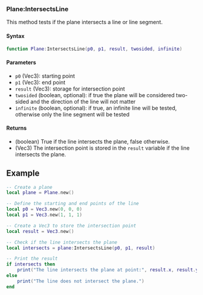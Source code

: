 ### Plane:IntersectsLine

This method tests if the plane intersects a line or line segment.

#### Syntax

```lua
function Plane:IntersectsLine(p0, p1, result, twosided, infinite)
```

#### Parameters

- `p0` (Vec3): starting point
- `p1` (Vec3): end point
- `result` (Vec3): storage for intersection point
- `twosided` (boolean, optional): if true the plane will be considered two-sided and the direction of the line will not matter
- `infinite` (boolean, optional): if true, an infinite line will be tested, otherwise only the line segment will be tested

#### Returns

- (boolean) True if the line intersects the plane, false otherwise.
- (Vec3) The intersection point is stored in the `result` variable if the line intersects the plane.

## Example

```lua
-- Create a plane
local plane = Plane.new()

-- Define the starting and end points of the line
local p0 = Vec3.new(0, 0, 0)
local p1 = Vec3.new(1, 1, 1)

-- Create a Vec3 to store the intersection point
local result = Vec3.new()

-- Check if the line intersects the plane
local intersects = plane:IntersectsLine(p0, p1, result)

-- Print the result
if intersects then
    print("The line intersects the plane at point:", result.x, result.y, result.z)
else
    print("The line does not intersect the plane.")
end
```